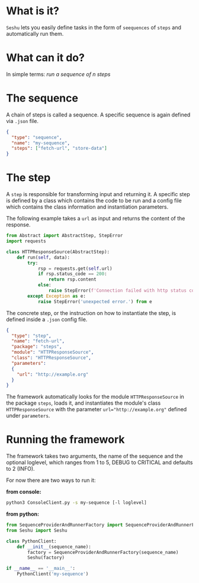 # What is it?

`Seshu` lets you easily define tasks in the form of `seequences` of `steps` and automatically run them.


# What can it do?

In simple terms: *run a sequence of n steps*


# The sequence

A chain of steps is called a sequence. A specific sequence is again defined via `.json` file.

``` json
{
  "type": "sequence",
  "name": "my-sequence",
  "steps": ["fetch-url", "store-data"]
}
```


# The step

A `step` is responsible for transforming input and returning it. A specific step is defined by a class which contains the code to be run and a config file which contains the class information and instantiation parameters.

The following example takes a `url` as input and returns the content of the response.

``` python
from Abstract import AbstractStep, StepError
import requests

class HTTPResponseSource(AbstractStep):
    def run(self, data):
        try:
            rsp = requests.get(self.url)
            if rsp.status_code == 200:
                return rsp.content
            else:
                raise StepError(f'Connection failed with http status code {rsp.status_code}')
        except Exception as e:
            raise StepError('unexpected error.') from e
```

The concrete step, or the instruction on how to instantiate the step, is defined inside a `.json` config file.

``` json
{
  "type": "step",
  "name": "fetch-url",
  "package": "steps",
  "module": "HTTPResponseSource",
  "class": "HTTPResponseSource",
  "parameters":
  {
    "url": "http://example.org"
  }
}
```

The framework automatically looks for the module `HTTPResponseSource` in the package `steps`, loads it, and instantiates the module's class `HTTPResponseSource` with the parameter `url="http://example.org"` defined under `parameters`.


# Running the framework

The framework takes two arguments, the name of the sequence and the optional loglevel, which ranges from 1 to 5, DEBUG to CRITICAL and defaults to 2 (INFO).

For now there are two ways to run it:

**from console:**
``` bash
python3 ConsoleClient.py -s my-sequence [-l loglevel]
```

**from python:**
``` python
from SequenceProviderAndRunnerFactory import SequenceProviderAndRunnerFactory
from Seshu import Seshu

class PythonClient:
    def __init__(sequence_name):
        factory = SequenceProviderAndRunnerFactory(sequence_name)
        Seshu(factory)

if __name__ == '__main__':
    PythonClient('my-sequence')
```
